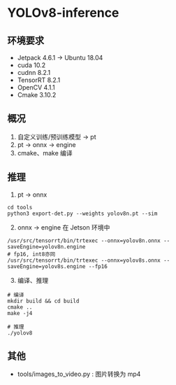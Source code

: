 # YOLOv8-inference
## 环境要求 
+ Jetpack 4.6.1 -> Ubuntu 18.04
+ cuda 10.2
+ cudnn 8.2.1
+ TensorRT 8.2.1
+ OpenCV 4.1.1
+ Cmake 3.10.2

## 概况
1. 自定义训练/预训练模型 -> pt
2. pt -> onnx -> engine
4. cmake、make 编译

## 推理
1. pt -> onnx
```shell
cd tools
python3 export-det.py --weights yolov8n.pt --sim
```
2. onnx -> engine
在 Jetson 环境中
```shell
/usr/src/tensorrt/bin/trtexec --onnx=yolov8n.onnx --saveEngine=yolov8n.engine
# fp16, int8亦同
/usr/src/tensorrt/bin/trtexec --onnx=yolov8s.onnx --saveEngine=yolov8s.engine --fp16
```
3. 编译、推理
```shell
# 编译
mkdir build && cd build
cmake ..
make -j4

# 推理
./yolov8
```
## 其他
+ tools/images_to_video.py : 图片转换为 mp4